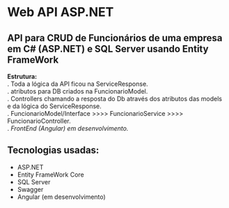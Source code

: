 # Web API ASP.NET 
## API para CRUD de Funcionários de uma empresa em C# (ASP.NET) e SQL Server usando Entity FrameWork  
**Estrutura:**  
. Toda a lógica da API ficou na ServiceResponse.  
. atributos para DB criados na FuncionarioModel.  
. Controllers chamando a resposta do Db através dos atributos das models e da lógica do ServiceResponse.  
. FuncionarioModel/Interface >>>> FuncionarioService >>>> FuncionarioController.  
. *FrontEnd (Angular) em desenvolvimento.*  
## **Tecnologias usadas:**
- ASP.NET
- Entity FrameWork Core
- SQL Server
- Swagger
- Angular (em desenvolvimento)



 
